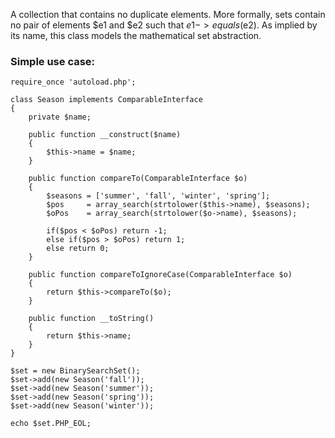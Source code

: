 A collection that contains no duplicate elements. More formally, sets contain no pair of elements $e1 and $e2 such that $e1->equals($e2). As implied by its name, this class models the mathematical set abstraction.

### Simple use case:

```
require_once 'autoload.php';

class Season implements ComparableInterface 
{
    private $name;

    public function __construct($name) 
    {
        $this->name = $name;
    }

    public function compareTo(ComparableInterface $o) 
    {
        $seasons = ['summer', 'fall', 'winter', 'spring'];
        $pos     = array_search(strtolower($this->name), $seasons);
        $oPos    = array_search(strtolower($o->name), $seasons);

        if($pos < $oPos) return -1;
        else if($pos > $oPos) return 1;
        else return 0;
    }

    public function compareToIgnoreCase(ComparableInterface $o) 
    {
        return $this->compareTo($o);
    }

    public function __toString() 
    {
        return $this->name;
    }
}

$set = new BinarySearchSet();
$set->add(new Season('fall'));
$set->add(new Season('summer'));
$set->add(new Season('spring'));
$set->add(new Season('winter'));

echo $set.PHP_EOL;
```
